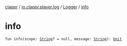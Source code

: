 [clappr](../../index.md) / [io.clappr.player.log](../index.md) / [Logger](index.md) / [info](.)

# info

`fun info(scope: `[`String`](https://kotlinlang.org/api/latest/jvm/stdlib/kotlin/-string/index.html)`? = null, message: `[`String`](https://kotlinlang.org/api/latest/jvm/stdlib/kotlin/-string/index.html)`): `[`Unit`](https://kotlinlang.org/api/latest/jvm/stdlib/kotlin/-unit/index.html)